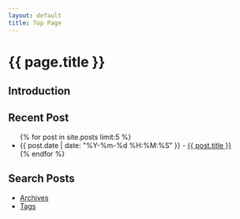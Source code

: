 ```yaml
---
layout: default
title: Top Page
---
```


# {{ page.title }}
## Introduction

## Recent Post
<ul>
    {% for post in site.posts limit:5 %}
        <li>
            {{ post.date | date: "%Y-%m-%d %H:%M:%S" }} - <a href="{{ post.url | absolute_url }}">{{ post.title }}</a>
        </li>
    {% endfor %}
</ul>

## Search Posts
- [Archives](/tech_blog_h2co3/archives)
- [Tags](/tech_blog_h2co3/tags)